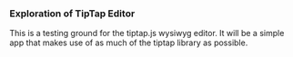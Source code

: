 ### Exploration of TipTap Editor

This is a testing ground for the tiptap.js wysiwyg editor. It will be a simple app that makes use of as much of the tiptap library as possible. 
